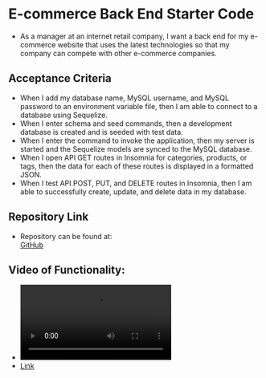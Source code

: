 # E-commerce Back End Starter Code

- As a manager at an internet retail company, I want a back end for my e-commerce website that uses the latest technologies so that my company can compete with other e-commerce companies.

## Acceptance Criteria

- When I add my database name, MySQL username, and MySQL password to an environment variable file, then I am able to connect to a database using Sequelize.
- When I enter schema and seed commands,
  then a development database is created and is seeded with test data.
- When I enter the command to invoke the application, then my server is started and the Sequelize models are synced to the MySQL database.
- When I open API GET routes in Insomnia for categories, products, or tags, then the data for each of these routes is displayed in a formatted JSON.
- When I test API POST, PUT, and DELETE routes in Insomnia, then I am able to successfully create, update, and delete data in my database.

## Repository Link

- Repository can be found at: <br />
  [GitHub](https://github.com/susangrace909/ECommerce.git) <br />

## Video of Functionality:

- ![Video in File](assets/Functionality.webm)
- [Link](https://drive.google.com/file/d/1Ke-i6D_-1_PT01UE449yLXqct9TbG3vn/view?usp=sharing)
